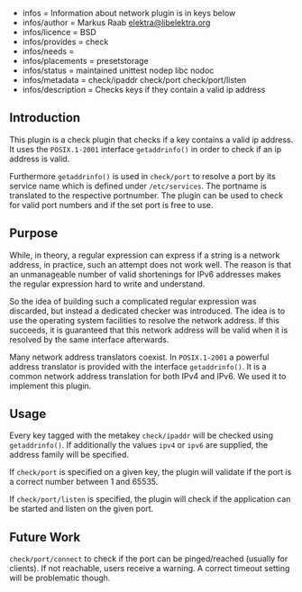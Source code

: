 - infos = Information about network plugin is in keys below
- infos/author = Markus Raab <elektra@libelektra.org>
- infos/licence = BSD
- infos/provides = check
- infos/needs =
- infos/placements = presetstorage
- infos/status = maintained unittest nodep libc nodoc
- infos/metadata = check/ipaddr check/port check/port/listen
- infos/description = Checks keys if they contain a valid ip address

## Introduction

This plugin is a check plugin that checks if a key contains a valid ip
address. It uses the `POSIX.1-2001` interface `getaddrinfo()` in order
to check if an ip address is valid.

Furthermore `getaddrinfo()` is used in `check/port` to resolve a port by its service name
which is defined under `/etc/services`. The portname is translated to the respective portnumber.
The plugin can be used to check for valid port numbers and if the set port is free to use.

## Purpose

While, in theory, a regular expression can express if a string is a
network address, in practice, such an attempt does not work well. The
reason is that an unmanageable number of valid shortenings for IPv6
addresses makes the regular expression hard to write and understand.

So the idea of building such a complicated regular expression was
discarded, but instead a dedicated checker was introduced. The idea is to
use the operating system facilities to resolve the network address. If
this succeeds, it is guaranteed that this network address will be valid
when it is resolved by the same interface afterwards.

Many network address translators coexist. In `POSIX.1-2001` a powerful
address translator is provided with the interface `getaddrinfo()`. It
is a common network address translation for both IPv4 and IPv6. We used
it to implement this plugin.

## Usage

Every key tagged with the metakey `check/ipaddr` will be checked
using `getaddrinfo()`.  If additionally the values `ipv4` or `ipv6`
are supplied, the address family will be specified.

If `check/port` is specified on a given key, the plugin will validate if the port is a
correct number between 1 and 65535.

If `check/port/listen` is specified, the plugin will check if the application can be started
and listen on the given port.

## Future Work

`check/port/connect` to check if the port can be pinged/reached (usually for clients).
If not reachable, users receive a warning. A correct timeout setting will be problematic though.